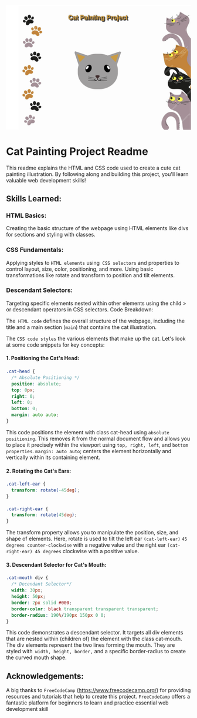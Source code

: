 ![Cat Painting Project](cat_painting_image1.png)

# Cat Painting Project Readme

This readme explains the HTML and CSS code used to create a cute cat painting illustration. By following along and building this project, you'll learn valuable web development skills!

## Skills Learned:

### HTML Basics:

Creating the basic structure of the webpage using HTML elements like divs for sections and styling with classes.

### CSS Fundamentals:

Applying styles to `HTML elements` using` CSS selectors` and properties to control layout, size, color, positioning, and more.
Using basic transformations like rotate and transform to position and tilt elements.

### Descendant Selectors:

Targeting specific elements nested within other elements using the child > or descendant operators in CSS selectors.
Code Breakdown:

The` HTML code` defines the overall structure of the webpage, including the title and a main section (`main`) that contains the cat illustration.

The `CSS code styles` the various elements that make up the cat. Let's look at some code snippets for key concepts:

#### 1. Positioning the Cat's Head:

```css
.cat-head {
  /* Absolute Positioning */
  position: absolute;
  top: 0px;
  right: 0;
  left: 0;
  bottom: 0;
  margin: auto auto;
}
```

This code positions the element with class cat-head using `absolute positioning`. This removes it from the normal document flow and allows you to place it precisely within the viewport using `top, right, left`, and `bottom properties`. `margin: auto auto`; centers the element horizontally and vertically within its containing element.

#### 2. Rotating the Cat's Ears:

```css
.cat-left-ear {
  transform: rotate(-45deg);
}

.cat-right-ear {
  transform: rotate(45deg);
}
```

The transform property allows you to manipulate the position, size, and shape of elements. Here, rotate is used to tilt the left ear `(cat-left-ear)` `45 degrees counter-clockwise` with a negative value and the right ear `(cat-right-ear) 45 degrees` clockwise with a positive value.

#### 3. Descendant Selector for Cat's Mouth:

```css
.cat-mouth div {
  /* Decendant Selector*/
  width: 30px;
  height: 50px;
  border: 2px solid #000;
  border-color: black transparent transparent transparent;
  border-radius: 190%/190px 150px 0 0;
}
```

This code demonstrates a descendant selector. It targets all div elements that are nested within (children of) the element with the class cat-mouth. The div elements represent the two lines forming the mouth. They are styled with` width, height, border,` and a specific border-radius to create the curved mouth shape.

## Acknowledgements:

A big thanks to `FreeCodeCamp` (https://www.freecodecamp.org/) for providing resources and tutorials that help to create this project. `FreeCodeCamp` offers a fantastic platform for beginners to learn and practice essential web development skill